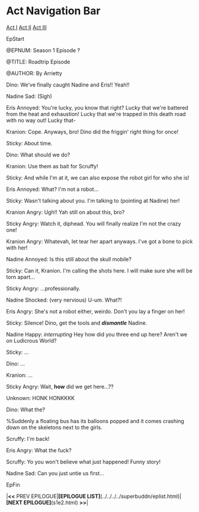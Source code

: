 
# Act Navigation Bar

[Act I](#act-i) [Act II](#act-ii) [Act III](#act-iii)

EpStart

<!-- Epilogue Info -->

@EPNUM: Season 1 Episode ?

@TITLE: Roadtrip Episode

@AUTHOR: By Arrietty

Dino: We've finally caught Nadine and Eris!! Yeah!!

Nadine Sad: (Sigh)

Eris Annoyed: You're lucky, you know that right? Lucky that we're battered from the heat and exhaustion! Lucky that we're trapped in this death road with no way out! Lucky that-

Kranion: Cope. Anyways, bro! Dino did the friggin' right thing for once!

Sticky: About time.

Dino: What should we do?

Kranion: Use them as bait for Scruffy!

Sticky: And while I'm at it, we can also expose the robot girl for who she is!

Eris Annoyed: What? I'm not a robot...

Sticky: Wasn't talking about you. I'm talking to (pointing at Nadine) her!

Kranion Angry: Ugh!! Yah still on about this, bro?

Sticky Angry: Watch it, diphead. You will finally realize I'm not the crazy one! 

Kranion Angry: Whatevah, let tear her apart anyways. I've got a bone to pick with her!

Nadine Annoyed: Is this still about the skull mobile?

Sticky: Can it, Kranion. I'm calling the shots here. I will make sure she will be torn apart...

Sticky Angry: ...professionally.

Nadine Shocked: (very nervious) U-um. What?!

Eris Angry: She's not a robot either, weirdo. Don't you lay a finger on her!

Sticky: Silence! Dino, get the tools and ***dismantle*** Nadine.

Nadine Happy: *interrupting* Hey how did you three end up here? Aren't we on Ludicrous World?

Sticky: ...

Dino: ...

Kranion: ...

Sticky Angry: Wait, **how** did we get here...??

Unknown: HONK HONKKKK

Dino: What the?

%Suddenly a floating bus has its balloons popped and it comes crashing down on the skeletons next to the girls.

Scruffy: I'm back!

Eris Angry: What the fuck?

Scruffy: Yo you won't believe what just happened! Funny story!

Nadine Sad: Can you just untie us first...

EpFin

|**<<** PREV EPILOGUE|**[EPILOGUE LIST]**(../../../../superbuddn/eplist.html)|**[NEXT EPILOGUE]**(s1e2.html) **>>**|

<script src="{{ '/assets/js/EpFormatter.js' | relative_url }}"></script>